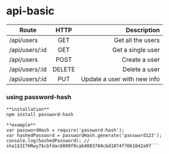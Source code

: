 # **api-basic**

| **Route**     | **HTTP**           | **Description**             |
| ------------- |:------------------:| ---------------------------:|
| /api/users    | GET                | Get all the users           |
| /api/users/:id| GET                | Get a single user           |  
| /api/users    | POST               | Create a user               |
| /api/users/:id| DELETE             | Delete a user               |
| /api/users/:id| PUT                | Update a user with new info |

### using password-hash
```
**installation**
npm install password-hash

**example**
var passwordHash = require('password-hash');
var hashedPassword = passwordHash.generate('password123');
console.log(hashedPassword); // sha1$3I7HRwy7$cbfdac6008f9cab4083784cbd1874f76618d2a97```
